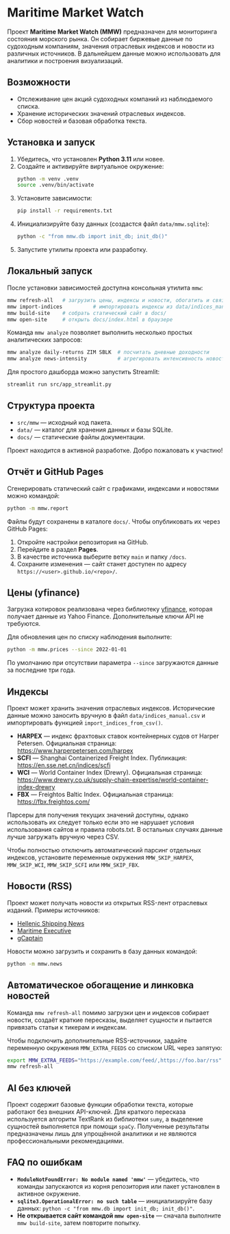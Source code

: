 # Maritime Market Watch

Проект **Maritime Market Watch (MMW)** предназначен для мониторинга состояния морского рынка. Он собирает биржевые данные по судоходным компаниям, значения отраслевых индексов и новости из различных источников. В дальнейшем данные можно использовать для аналитики и построения визуализаций.

## Возможности
- Отслеживание цен акций судоходных компаний из наблюдаемого списка.
- Хранение исторических значений отраслевых индексов.
- Сбор новостей и базовая обработка текста.

## Установка и запуск
1. Убедитесь, что установлен **Python 3.11** или новее.
2. Создайте и активируйте виртуальное окружение:
   ```bash
   python -m venv .venv
   source .venv/bin/activate
   ```
3. Установите зависимости:
   ```bash
   pip install -r requirements.txt
   ```
4. Инициализируйте базу данных (создастся файл `data/mmw.sqlite`):
   ```bash
   python -c "from mmw.db import init_db; init_db()"
   ```
5. Запустите утилиты проекта или разработку.

## Локальный запуск

После установки зависимостей доступна консольная утилита `mmw`:

```bash
mmw refresh-all   # загрузить цены, индексы и новости, обогатить и связать их
mmw import-indices          # импортировать индексы из data/indices_manual.csv
mmw build-site    # собрать статический сайт в docs/
mmw open-site     # открыть docs/index.html в браузере
```

Команда `mmw analyze` позволяет выполнить несколько простых аналитических запросов:

```bash
mmw analyze daily-returns ZIM SBLK  # посчитать дневные доходности
mmw analyze news-intensity          # агрегировать интенсивность новостей
```

Для простого дашборда можно запустить Streamlit:

```bash
streamlit run src/app_streamlit.py
```

## Структура проекта
- `src/mmw` — исходный код пакета.
- `data/` — каталог для хранения данных и базы SQLite.
- `docs/` — статические файлы документации.

Проект находится в активной разработке. Добро пожаловать к участию!

## Отчёт и GitHub Pages

Сгенерировать статический сайт с графиками, индексами и новостями можно командой:

```bash
python -m mmw.report
```

Файлы будут сохранены в каталоге `docs/`. Чтобы опубликовать их через GitHub Pages:

1. Откройте настройки репозитория на GitHub.
2. Перейдите в раздел **Pages**.
3. В качестве источника выберите ветку `main` и папку `/docs`.
4. Сохраните изменения — сайт станет доступен по адресу `https://<user>.github.io/<repo>/`.

## Цены (yfinance)
Загрузка котировок реализована через библиотеку [yfinance](https://github.com/ranaroussi/yfinance), которая получает данные из Yahoo Finance. Дополнительные ключи API не требуются.

Для обновления цен по списку наблюдения выполните:

```bash
python -m mmw.prices --since 2022-01-01
```

По умолчанию при отсутствии параметра `--since` загружаются данные за последние три года.

## Индексы
Проект может хранить значения отраслевых индексов. Исторические данные можно заносить вручную в файл `data/indices_manual.csv` и импортировать функцией `import_indices_from_csv()`.

- **HARPEX** — индекс фрахтовых ставок контейнерных судов от Harper Petersen. Официальная страница: https://www.harperpetersen.com/harpex
- **SCFI** — Shanghai Containerized Freight Index. Публикация: https://en.sse.net.cn/indices/scfi
- **WCI** — World Container Index (Drewry). Официальная страница: https://www.drewry.co.uk/supply-chain-expertise/world-container-index-drewry
- **FBX** — Freightos Baltic Index. Официальная страница: https://fbx.freightos.com/

Парсеры для получения текущих значений доступны, однако использовать их следует только если это не нарушает условия использования сайтов и правила robots.txt. В остальных случаях данные лучше загружать вручную через CSV.

Чтобы полностью отключить автоматический парсинг отдельных индексов, установите переменные окружения `MMW_SKIP_HARPEX`, `MMW_SKIP_WCI`, `MMW_SKIP_SCFI` или `MMW_SKIP_FBX`.

## Новости (RSS)
Проект может получать новости из открытых RSS-лент отраслевых изданий.
Примеры источников:

- [Hellenic Shipping News](https://www.hellenicshippingnews.com/feed/)
- [Maritime Executive](https://www.maritime-executive.com/rss)
- [gCaptain](https://gcaptain.com/feed/)

Новости можно загрузить и сохранить в базу данных командой:

```bash
python -m mmw.news
```

## Автоматическое обогащение и линковка новостей

Команда `mmw refresh-all` помимо загрузки цен и индексов собирает новости, создаёт краткие пересказы, выделяет сущности и пытается привязать статьи к тикерам и индексам.

Чтобы подключить дополнительные RSS-источники, задайте переменную окружения `MMW_EXTRA_FEEDS` со списком URL через запятую:

```bash
export MMW_EXTRA_FEEDS="https://example.com/feed/,https://foo.bar/rss"
mmw refresh-all
```

## AI без ключей

Проект содержит базовые функции обработки текста, которые работают без внешних API-ключей. Для краткого пересказа используется алгоритм TextRank из библиотеки `sumy`, а выделение сущностей выполняется при помощи `spaCy`. Полученные результаты предназначены лишь для упрощённой аналитики и не являются профессиональными рекомендациями.

## FAQ по ошибкам

- **`ModuleNotFoundError: No module named 'mmw'`** — убедитесь, что команды запускаются из корня репозитория или пакет установлен в активное окружение.
- **`sqlite3.OperationalError: no such table`** — инициализируйте базу данных: `python -c "from mmw.db import init_db; init_db()"`.
- **Не открывается сайт командой `mmw open-site`** — сначала выполните `mmw build-site`, затем повторите попытку.

